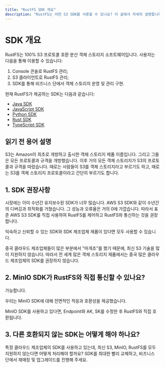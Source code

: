 ```yaml
---
title: "RustFS SDK 개요"
description: "RustFS는 어떤 S3 SDK를 사용할 수 있나요? 이 글에서 자세히 설명합니다."
---
```


# SDK 개요

RustFS는 100% S3 프로토콜 호환 분산 객체 스토리지 소프트웨어입니다. 사용자는 다음을 통해 이용할 수 있습니다:

1. Console 콘솔로 RustFS 관리;
2. S3 클라이언트로 RustFS 관리;
3. SDK를 통해 비즈니스 단에서 객체 스토리지 운영 및 관리 구현.

현재 RustFS가 제공하는 SDK는 다음과 같습니다:

- [Java SDK](./java.md)
- [JavaScript SDK](./javascript.md)
- [Python SDK](./python.md)
- [Rust SDK](./rust.md)
- [TypeScript SDK](./typescript.md)

## 읽기 전 용어 설명

S3는 Amazon이 최초로 개방하고 출시한 객체 스토리지 제품 이름입니다. 그리고 그들은 모든 프로토콜과 규격을 개방했습니다. 이후 거의 모든 객체 스토리지가 S3의 프로토콜과 규격을 따랐습니다. 때로는 사람들이 S3를 객체 스토리지라고 부르기도 하고, 때로는 S3를 객체 스토리지 프로토콜이라고 간단히 부르기도 합니다.

## 1. SDK 권장사항

시장에는 이미 수년간 유지보수된 SDK가 너무 많습니다. AWS S3 SDK와 같이 수년간의 디버깅과 최적화를 거쳤습니다. 그 성능과 오류율은 거의 0에 가깝습니다. 따라서 표준 AWS S3 SDK를 직접 사용하여 RustFS를 제어하고 RustFS와 통신하는 것을 권장합니다.

익숙하고 신뢰할 수 있는 SDK와 SDK 제조업체 제품이 있다면 모두 사용할 수 있습니다.

중국 클라우드 제조업체들이 많은 부분에서 "마개조"를 했기 때문에, 최신 S3 기술을 많이 지원하지 않습니다. 따라서 전 세계 많은 객체 스토리지 제품에서는 중국 많은 클라우드 제조업체의 SDK를 권장하지 않습니다.

## 2. MinIO SDK가 RustFS와 직접 통신할 수 있나요?

가능합니다.

우리는 MinIO SDK에 대해 전면적인 적응과 호환성을 제공했습니다.

MinIO SDK를 사용하고 있다면, Endpoint와 AK, SK를 수정한 후 RustFS와 직접 호환됩니다.

## 3. 다른 호환되지 않는 SDK는 어떻게 해야 하나요?

특정 클라우드 제조업체의 SDK를 사용하고 있는데, 최신 S3, MinIO, RustFS를 모두 지원하지 않는다면 어떻게 처리해야 할까요?
SDK를 최대한 빨리 교체하고, 비즈니스 단에서 재매칭 및 업그레이드를 진행해 주세요.